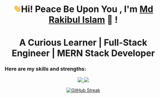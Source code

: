 <h1 align="center"><img src="https://github.com/gitsdeepak/gitsdeepak/blob/master/Assets/Hi.gif" width="25px">Hi! Peace Be Upon You , I'm <a href="https://github.com/skshahriarahmedraka">Md Rakibul Islam</a> 🐬 !</h1>
<h1 align="center">
A Curious Learner | Full-Stack Engineer | MERN Stack Developer
</h1>

### Here are my skills and strengths:

<!-- ✓  Expert in React Framework <br/>
✓  Expert in UX/UI design <br/>
✓  Expert in Robust and Clean server development (using Node.js) <br/>
✓  Expert in Express.js  <br/>
✓  Expert in database design, development, optimization, and migration <br/>
   (PostgreSQL, MySQL, MongoDB)<br/>
✓  Experienced in ( WebSocket, WebRTC ) for real-time client and server applications <br/>
✓  Experienced in React.js Framework & Next.js Framework  and some knowledge in ( TypeScript )<br/>
✓  Good understanding of ( Docker, Bash, PowerShell, Git,<br/>
   Nginx, Kubernetes )<br/> -->
<div align="center">
  <a href="https://github.com/Rakibul">
    <img height="180em"
      src="https://github-readme-stats.vercel.app/api?username=rakibpust&show_icons=true&theme=dark&include_all_commits=true&count_private=true" />
    <img height="180em"
      src="https://github-readme-stats.vercel.app/api/top-langs/?username=rakibpust&layout=compact&langs_count=10&theme=dark" />
</div>

 <div align="center">
   
[![GitHub Streak](https://github-readme-streak-stats.herokuapp.com?user=rakibpust&theme=dark&date_format=M%20j%5B%2C%20Y%5D)](https://git.io/streak-stats) 
  </div>

